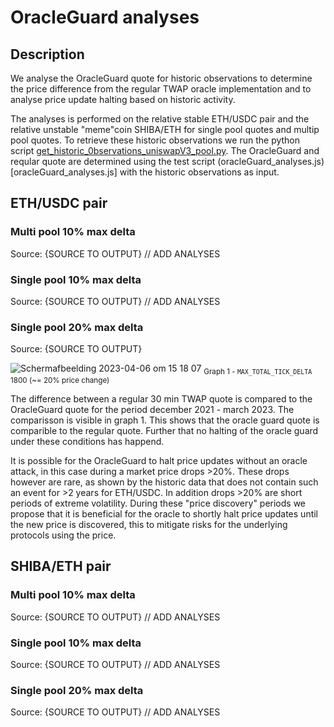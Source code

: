 # OracleGuard analyses

## Description
We analyse the OracleGuard quote for historic observations to determine the price difference from the regular TWAP oracle implementation and to analyse price update halting based on historic activity.

The analyses is performed on the relative stable ETH/USDC pair and the relative unstable "meme"coin SHIBA/ETH for single pool quotes and multip pool quotes. To retrieve these historic observations we run the python script [get_historic_0bservations_uniswapV3_pool.py](get_historic_0bservations_uniswapV3_pool.py). The OracleGuard and reqular quote are determined using the test script (oracleGuard_analyses.js)[oracleGuard_analyses.js] with the historic observations as input. 

## ETH/USDC pair

### Multi pool 10% max delta
Source: {SOURCE TO OUTPUT}
// ADD ANALYSES

### Single pool 10% max delta
Source: {SOURCE TO OUTPUT}
// ADD ANALYSES

### Single pool 20% max delta
Source: {SOURCE TO OUTPUT}

![Scherm­afbeelding 2023-04-06 om 15 18 07](https://user-images.githubusercontent.com/5862753/230396608-bf017801-2d46-437f-9540-f43210db1eca.png)
<sub>Graph 1 - `MAX_TOTAL_TICK_DELTA` 1800 (~= 20% price change)</sub> 

The difference between a regular 30 min TWAP quote is compared to the OracleGuard quote for the period december 2021 - march 2023. The comparisson is visible in graph 1. This shows that the oracle guard quote is comparible to the regular quote. Further that no halting of the oracle guard under these conditions has happend. 

It is possible for the OracleGuard to halt price updates without an oracle attack, in this case during a market price drops >20%. These drops however are rare, as shown by the historic data that does not contain such an event for >2 years for ETH/USDC. In addition drops >20% are short periods of extreme volatility. During these "price discovery" periods we propose that it is beneficial for the oracle to shortly halt price updates until the new price is discovered, this to mitigate risks for the underlying protocols using the price. 

## SHIBA/ETH pair

### Multi pool 10% max delta
Source: {SOURCE TO OUTPUT}
// ADD ANALYSES

### Single pool 10% max delta
Source: {SOURCE TO OUTPUT}
// ADD ANALYSES

### Single pool 20% max delta
Source: {SOURCE TO OUTPUT}
// ADD ANALYSES